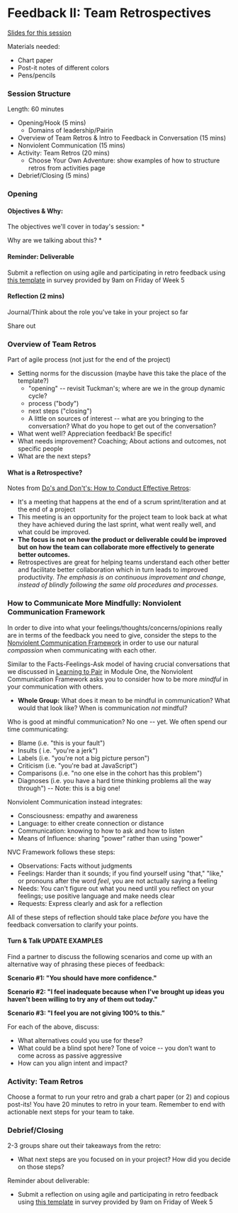 # Feedback II: Team Retrospectives

[Slides for this session](https://docs.google.com/presentation/d/1D8i8iyGNgxdkDql5fe6zOkRqJl3Qit19NaPbrVC-L9g/edit?usp=sharing)

Materials needed:
* Chart paper
* Post-it notes of different colors
* Pens/pencils

### Session Structure
Length: 60 minutes

* Opening/Hook (5 mins)
  * Domains of leadership/Pairin
* Overview of Team Retros & Intro to Feedback in Conversation (15 mins)
* Nonviolent Communication (15 mins)
* Activity: Team Retros (20 mins)
  * Choose Your Own Adventure: show examples of how to structure retros from activities page
* Debrief/Closing (5 mins)

### Opening
#### Objectives & Why:
The objectives we'll cover in today's session:
*

Why are we talking about this?
* 

#### Reminder: Deliverable
Submit a reflection on using agile and participating in retro feedback using [this template](https://github.com/turingschool/career-development-curriculum/blob/master/module_one/agile_feedback_reflection_guidelines.md) in survey provided by 9am on Friday of Week 5

#### Reflection (2 mins)
Journal/Think about the role you've take in your project so far

Share out

### Overview of Team Retros 
 Part of agile process (not just for the end of the project)
  * Setting norms for the discussion (maybe have this take the place of the template?)
    * "opening" -- revisit Tuckman's; where are we in the group dynamic cycle? 
    * process ("body")
    * next steps ("closing")
    * A little on sources of interest -- what are you bringing to the conversation? What do you hope to get out of the conversation?
  * What went well? Appreciation feedback! Be specific!
  * What needs improvement? Coaching; About actions and outcomes, not specific people
  * What are the next steps? 

#### What is a Retrospective?
Notes from [Do's and Don't's: How to Conduct Effective Retros](https://www.inloox.com/company/blog/articles/do-s-and-don-ts-how-to-conduct-effective-retrospectives/):
* It's a meeting that happens at the end of a scrum sprint/iteration and at the end of a project
* This meeting is an opportunity for the project team to look back at what they have achieved during the last sprint, what went really well, and what could be improved. 
* **The focus is not on how the product or deliverable could be improved but on how the team can collaborate more effectively to generate better outcomes.** 
* Retrospectives are great for helping teams understand each other better and facilitate better collaboration which in turn leads to improved productivity. *The emphasis is on continuous improvement and change, instead of blindly following the same old procedures and processes.*

### How to Communicate More Mindfully: Nonviolent Communication Framework
In order to dive into what your feelings/thoughts/concerns/opinions really are in terms of the feedback you need to give, consider the steps to the [Nonviolent Communication Framework](http://www.nonviolentcommunication.com/freeresources/article_archive/heartofnvc_mrosenberg.htm) in order to use our natural *compassion* when communicating with each other.

Similar to the Facts-Feelings-Ask model of having crucial conversations that we discussed in [Learning to Pair](https://github.com/turingschool/career-development-curriculum/blob/master/module_one/learning_to_pair.md) in Module One, the Nonviolent Communication Framework asks you to consider how to be more *mindful* in your communication with others.

* **Whole Group:** What does it mean to be mindful in communication? What would that look like? When is communication *not* mindful?

Who is good at mindful communication? No one -- yet. We often spend our time communicating:

 * Blame (i.e. "this is your fault")
 * Insults ( i.e. "you're a jerk")
 * Labels (i.e. "you're not a big picture person")
 * Criticism (i.e. "you're bad at JavaScript")
 * Comparisons (i.e. "no one else in the cohort has this problem")
 * Diagnoses (i.e. you have a hard time thinking problems all the way through") -- Note: this is a big one!

Nonviolent Communication instead integrates:
* Consciousness: empathy and awareness
* Language: to either create connection or distance
* Communication: knowing to how to ask and how to listen
* Means of Influence: sharing "power" rather than using "power"

NVC Framework follows these steps:

* Observations: Facts without judgments
* Feelings: Harder than it sounds; if you find yourself using "that," "like," or pronouns after the word *feel*, you are not actually saying a feeling
* Needs: You can't figure out what you need until you reflect on your feelings; use positive language and make needs clear
* Requests: Express clearly and ask for a reflection

All of these steps of reflection should take place *before* you have the feedback conversation to clarify your points.

#### Turn & Talk UPDATE EXAMPLES
Find a partner to discuss the following scenarios and come up with an alternative way of phrasing these pieces of feedback:

**Scenario #1: "You should have more confidence."**

**Scenario #2: "I feel inadequate because when I've brought up ideas you haven't been willing to try any of them out today."**

**Scenario #3: "I feel you are not giving 100% to this.”**

For each of the above, discuss:

* What alternatives could you use for these? 
* What could be a blind spot here? Tone of voice -- you don’t want to come across as passive aggressive
* How can you align intent and impact?

### Activity: Team Retros
Choose a format to run your retro and grab a chart paper (or 2) and copious post-its! You have 20 minutes to retro in your team. Remember to end with actionable next steps for your team to take.

### Debrief/Closing
2-3 groups share out their takeaways from the retro:
* What next steps are you focused on in your project? How did you decide on those steps?

Reminder about deliverable:
* Submit a reflection on using agile and participating in retro feedback using [this template](https://github.com/turingschool/career-development-curriculum/blob/master/module_one/agile_feedback_reflection_guidelines.md) in survey provided by 9am on Friday of Week 5
